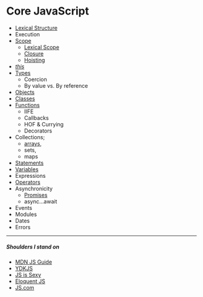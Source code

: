 # Core JavaScript

- [Lexical Structure](lexical-structure)
- Execution
- [Scope](scope)
  - [Lexical Scope](scope/lexical-scope)
  - [Closure](scope/closure)
  - [Hoisting](scope/hoisting)
- [_this_](this)
- [Types](types)
  - Coercion
  - By value vs. By reference
- [Objects](types/composite/objects)
- [Classes](classes)
- [Functions](types/composite/function)
  - IIFE
  - Callbacks
  - HOF & Currying
  - Decorators
- Collections;
  - [arrays](types/composite/arrays),
  - sets,
  - maps
- [Statements](statements)
- [Variables](variables)
- Expressions
- [Operators](operators)
- Asynchronicity
  - [Promises](asynchronicity/promises)
  - async...await
- Events
- Modules
- Dates
- Errors

---

##### Shoulders I stand on

- [MDN JS Guide](https://developer.mozilla.org/en-US/docs/Web/JavaScript/Guide)
- [YDKJS](https://github.com/getify/You-Dont-Know-JS)
- [JS is Sexy](http://javascriptissexy.com/)
- [Eloquent JS](http://eloquentjavascript.net)
- [JS.com](https://www.javascript.com)
